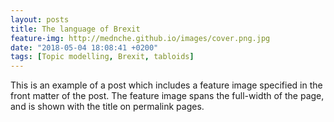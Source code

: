 ```yaml
---
layout: posts
title: The language of Brexit
feature-img: http://mednche.github.io/images/cover.png.jpg
date: "2018-05-04 18:08:41 +0200"
tags: [Topic modelling, Brexit, tabloids]
---
```


This is an example of a post which includes a feature image specified in the front matter of the post. The feature image spans the full-width of the page, and is shown with the title on permalink pages.
